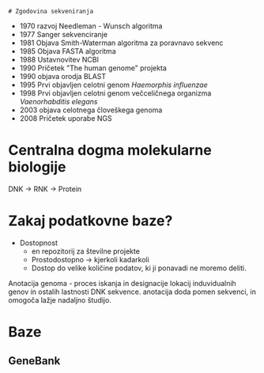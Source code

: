 	# Zgodovina sekveniranja
- 1970 razvoj Needleman - Wunsch algoritma
- 1977 Sanger sekvenciranje
- 1981 Objava Smith-Waterman algoritma za poravnavo sekvenc
- 1985 Objava FASTA algoritma
- 1988 Ustavnovitev NCBI
- 1990 Pričetek "The human genome" projekta
- 1990 objava orodja BLAST
- 1995 Prvi objavljen celotni genom *Haemorphis influenzae*
- 1998 Prvi objavljen celotni genom večceličnega organizma *Vaenorhabditis elegans*
- 2003 objava celotnega človeškega genoma
- 2008 Pričetek uporabe NGS

# Centralna dogma molekularne biologije
DNK → RNK → Protein

# Zakaj podatkovne baze?
- Dostopnost
	- en repozitorij za številne projekte
	- Prostodostopno → kjerkoli kadarkoli
	- Dostop do velike količine podatov, ki ji ponavadi ne moremo deliti.

Anotacija genoma - proces iskanja in designacije lokacij induvidualnih genov in ostalih lastnosti DNK sekvence. anotacija doda pomen sekvenci, in omogoča lažje nadaljno študijo.

# Baze
## GeneBank
